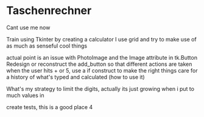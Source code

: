 # Taschenrechner
Cant use me now

Train using Tkinter by creating a calculator
I use grid and try to make use of as much as senseful cool things

actual point is an issue with PhotoImage and the Image attribute in tk.Button
Redesign or reconstruct the add_button so that different actions are taken when the user 
hits + or 5, use a if construct to make the right things
care for a history of what's typed and calculated (how to use it)

What's my strategy to limit the digits, actually its just growing 
when i put to much values in

create tests, this is a good place 4



